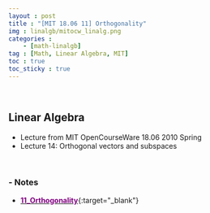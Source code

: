 ```yaml
---
layout : post
title : "[MIT 18.06 11] Orthogonality"
img : linalgb/mitocw_linalg.png
categories : 
    - [math-linalgb]
tag : [Math, Linear Algebra, MIT]
toc : true
toc_sticky : true
---
```


<br/>

## Linear Algebra

- Lecture from MIT OpenCourseWare 18.06 2010 Spring
- Lecture 14: Orthogonal vectors and subspaces

<br/>

### - Notes

- [<span style="color:purple">**11_Orthogonality**</span>](https://drive.google.com/file/d/1-2OfS2BQZRmO4Gt6RWArOBSfV-Q9380B/view?usp=share_link){:target="_blank"}